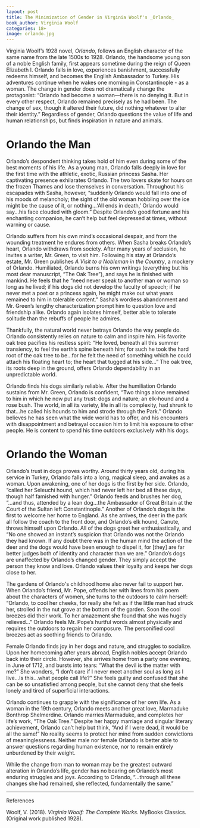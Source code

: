 ```yaml
---
layout: post
title: The Minimization of Gender in Virginia Woolf's _Orlando_
book_author: Virginia Woolf
categories: 18+
image: orlando.jpg
---
```


Virginia Woolf’s 1928 novel, _Orlando_, follows an English character of the same
name from the late 1500s to 1928. Orlando, the handsome young son of a
noble English family, first appears sometime during the reign of Queen Elizabeth I. Orlando
falls in love, experiences banishment, successfully redeems himself, and
becomes the English Ambassador to Turkey. His adventures continue when he wakes one morning in Constantinople - as a woman. The change in gender does not
dramatically change the protagonist: “Orlando had become a woman—there is no
denying it. But in every other respect, Orlando remained precisely as he had
been. The change of sex, though it altered their future, did nothing whatever to
alter their identity.” Regardless of gender, Orlando questions the value of life
and human relationships, but finds inspiration in nature and animals.

# Orlando the Man

Orlando’s despondent thinking takes hold of him even during some of the best
moments of his life. As a young man, Orlando falls deeply
in love for the first time with the athletic, exotic, Russian princess Sasha.
Her captivating presence exhilarates Orlando. The two lovers skate for hours on
the frozen Thames and lose themselves in conversation. Throughout his escapades
with Sasha, however, “suddenly Orlando would fall into one of his moods of
melancholy; the sight of the old woman hobbling over the ice might be the cause
of it, or nothing...‘All ends in death,’ Orlando would say...his face clouded
with gloom.” Despite Orlando’s good fortune and his enchanting companion, he can’t help but feel depressed at times, without
warning or cause.

Orlando suffers from his own mind’s occasional despair, and from the
wounding treatment he endures from others. When Sasha breaks Orlando’s heart,
Orlando withdraws from society. After many years of seclusion, he invites a
writer, Mr. Green, to visit him. Following his stay at Orlando’s estate,
Mr. Green publishes _A Visit to a Nobleman in the Country_, a mockery of
Orlando. Humiliated, Orlando burns his own writings (everything but his most
dear manuscript, “The Oak Tree”), and says he is finished with mankind. He feels
that he “need never speak to another man or woman so long as he lived; if his
dogs did not develop the faculty of speech; if he never met a poet or a princess
again, he might make out what years remained to him in tolerable content.”
Sasha’s wordless abandonment and Mr. Green’s lengthy characterization prompt him
to question love and friendship alike. Orlando again isolates himself, better
able to tolerate solitude than the rebuffs of people he admires.

Thankfully, the natural world never betrays Orlando the way people do. Orlando
consistently relies on nature to calm and inspire him. His favorite
oak tree pacifies his restless spirit: “He loved, beneath all this summer
transiency, to feel the earth’s spine beneath him; for such he took the hard
root of the oak tree to be...for he felt the need of something which he could
attach his floating heart to; the heart that tugged at his side…” The oak tree,
its roots deep in the ground, offers Orlando dependability in an unpredictable
world.

Orlando finds his dogs similarly reliable. After the humiliation Orlando
sustains from Mr. Green, Orlando is confident, “Two things alone remained to him
in which he now put any trust: dogs and nature; an elk-hound and a rose bush.
The world, in all its variety, life in all its complexity, had shrunk to
that...he called his hounds to him and strode through the Park.” Orlando
believes he has seen what the wide world has to offer, and his encounters with
disappointment and betrayal occasion him to limit his exposure to other people.
He is content to spend his time outdoors exclusively with his dogs.

# Orlando the Woman

Orlando’s trust in dogs proves worthy. Around thirty years old, during his service in
Turkey, Orlando falls into a long, magical sleep, and awakes as a woman. Upon
awakening, one of her dogs is the first by her side. Orlando, “called her
Seleuchi hound, which had never left her bed all these days, though half
famished with hunger.” Orlando feeds and brushes her dog, “...and thus, attended
by a lean dog...the Ambassador of Great Britain at the Court of the Sultan left
Constantinople.” Another of Orlando’s dogs is the first to welcome her home to
England. As she arrives, the deer in the park all follow the coach to the front
door, and Orlando’s elk hound, Canute, throws himself upon Orlando. All of the
dogs greet her enthusiastically, and “No one showed an instant’s suspicion that
Orlando was not the Orlando they had known. If any doubt there was in the human
mind the action of the deer and the dogs would have been enough to dispel it,
for [they] are far better judges both of identity and character than we are.”
Orlando’s dogs are unaffected by Orlando’s changed gender. They simply accept
the person they know and love. Orlando values their loyalty and keeps
her dogs close to her.

The gardens of Orlando's childhood home also never fail to support her. When Orlando’s
friend, Mr. Pope, offends her with lines from his poem about the characters of
women, she turns to the outdoors to calm herself: “Orlando, to cool her cheeks,
for really she felt as if the little man had struck her, strolled in the nut
grove at the bottom of the garden. Soon the cool breezes did their work. To her
amazement she found that she was hugely relieved...” Orlando feels Mr. Pope’s
hurtful words almost physically and requires the outdoors to regain her composure. The
personified cool breezes act as soothing friends to Orlando.

Female Orlando finds joy in her dogs and nature, and struggles to socialize. Upon her homecoming after years
abroad, English nobles accept Orlando back into their circle. However, she arrives home from
a party one evening, in June of 1712, and bursts into tears: “What the devil is
the matter with me?” She wonders, “I don’t care if I never meet another soul as
long as I live...Is this...what people call life?” She feels guilty and confused
that she can be so unsatisfied among people, but she cannot deny that
she feels lonely and tired of superficial interactions.

Orlando continues to grapple with the significance of her own life. As a woman in the 19th century,
Orlando meets another great love, Marmaduke Bonthrop Shelmerdine. Orlando
marries Marmaduke, and completes her life’s work, “The Oak Tree.” Despite her
happy marriage and singular literary achievement, Orlando can’t help but think,
“And if I were dead, it would be all the same!” No reality seems to protect her
mind from sudden convictions of meaninglessness. Neither male nor female Orlando
is better able to answer questions regarding human existence, nor to remain
entirely unburdened by their weight.

While the change from man to woman may be the greatest outward alteration in Orlando’s
life, gender has no bearing on Orlando’s most enduring struggles and joys.
According to Orlando, “...through all these changes she had remained, she
reflected, fundamentally the same.”

---
References

Woolf, V. (2018). _Virginia Woolf: The Complete Works_. MyBooks Classics. (Original work published 1928).
